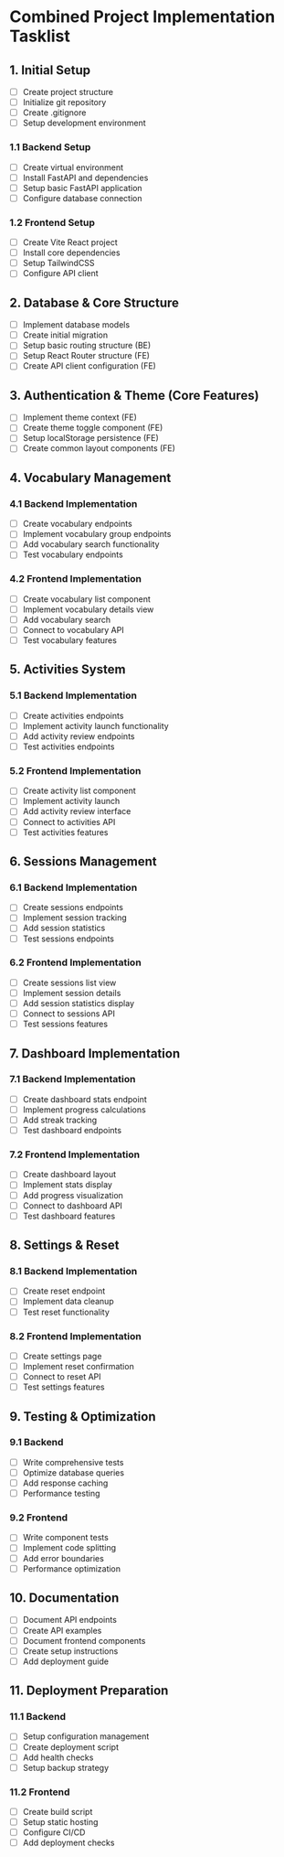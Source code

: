 # Combined Project Implementation Tasklist

## 1. Initial Setup
- [ ] Create project structure
- [ ] Initialize git repository
- [ ] Create .gitignore
- [ ] Setup development environment
  
### 1.1 Backend Setup
- [ ] Create virtual environment
- [ ] Install FastAPI and dependencies
- [ ] Setup basic FastAPI application
- [ ] Configure database connection

### 1.2 Frontend Setup
- [ ] Create Vite React project
- [ ] Install core dependencies
- [ ] Setup TailwindCSS
- [ ] Configure API client

## 2. Database & Core Structure
- [ ] Implement database models
- [ ] Create initial migration
- [ ] Setup basic routing structure (BE)
- [ ] Setup React Router structure (FE)
- [ ] Create API client configuration (FE)

## 3. Authentication & Theme (Core Features)
- [ ] Implement theme context (FE)
- [ ] Create theme toggle component (FE)
- [ ] Setup localStorage persistence (FE)
- [ ] Create common layout components (FE)

## 4. Vocabulary Management
### 4.1 Backend Implementation
- [ ] Create vocabulary endpoints
- [ ] Implement vocabulary group endpoints
- [ ] Add vocabulary search functionality
- [ ] Test vocabulary endpoints

### 4.2 Frontend Implementation
- [ ] Create vocabulary list component
- [ ] Implement vocabulary details view
- [ ] Add vocabulary search
- [ ] Connect to vocabulary API
- [ ] Test vocabulary features

## 5. Activities System
### 5.1 Backend Implementation
- [ ] Create activities endpoints
- [ ] Implement activity launch functionality
- [ ] Add activity review endpoints
- [ ] Test activities endpoints

### 5.2 Frontend Implementation
- [ ] Create activity list component
- [ ] Implement activity launch
- [ ] Add activity review interface
- [ ] Connect to activities API
- [ ] Test activities features

## 6. Sessions Management
### 6.1 Backend Implementation
- [ ] Create sessions endpoints
- [ ] Implement session tracking
- [ ] Add session statistics
- [ ] Test sessions endpoints

### 6.2 Frontend Implementation
- [ ] Create sessions list view
- [ ] Implement session details
- [ ] Add session statistics display
- [ ] Connect to sessions API
- [ ] Test sessions features

## 7. Dashboard Implementation
### 7.1 Backend Implementation
- [ ] Create dashboard stats endpoint
- [ ] Implement progress calculations
- [ ] Add streak tracking
- [ ] Test dashboard endpoints

### 7.2 Frontend Implementation
- [ ] Create dashboard layout
- [ ] Implement stats display
- [ ] Add progress visualization
- [ ] Connect to dashboard API
- [ ] Test dashboard features

## 8. Settings & Reset
### 8.1 Backend Implementation
- [ ] Create reset endpoint
- [ ] Implement data cleanup
- [ ] Test reset functionality

### 8.2 Frontend Implementation
- [ ] Create settings page
- [ ] Implement reset confirmation
- [ ] Connect to reset API
- [ ] Test settings features

## 9. Testing & Optimization
### 9.1 Backend
- [ ] Write comprehensive tests
- [ ] Optimize database queries
- [ ] Add response caching
- [ ] Performance testing

### 9.2 Frontend
- [ ] Write component tests
- [ ] Implement code splitting
- [ ] Add error boundaries
- [ ] Performance optimization

## 10. Documentation
- [ ] Document API endpoints
- [ ] Create API examples
- [ ] Document frontend components
- [ ] Create setup instructions
- [ ] Add deployment guide

## 11. Deployment Preparation
### 11.1 Backend
- [ ] Setup configuration management
- [ ] Create deployment script
- [ ] Add health checks
- [ ] Setup backup strategy

### 11.2 Frontend
- [ ] Create build script
- [ ] Setup static hosting
- [ ] Configure CI/CD
- [ ] Add deployment checks
